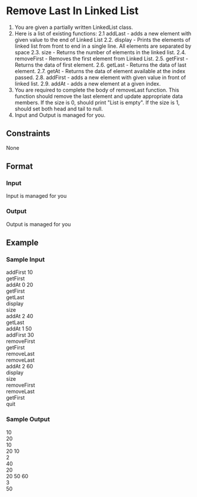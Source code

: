 # Remove Last In Linked List

1. You are given a partially written LinkedList class.
2. Here is a list of existing functions:
     2.1 addLast - adds a new element with given value to the end of Linked List
    2.2. display - Prints the elements of linked list from front to end in a single line. 
    All elements are separated by space
    2.3. size - Returns the number of elements in the linked list.
    2.4. removeFirst - Removes the first element from Linked List. 
    2.5. getFirst - Returns the data of first element.
    2.6. getLast - Returns the data of last element. 
    2.7. getAt - Returns the data of element available at the index passed. 
    2.8. addFirst - adds a new element with given value in front of linked list.
    2.9. addAt - adds a new element at a given index.
3. You are required to complete the body of removeLast function. This function should remove the last element and update appropriate data members. If the size is 0, should print "List is empty". If the size is 1, should set both head and tail to null.
4. Input and Output is managed for you.

## Constraints
None

## Format
### Input
Input is managed for you

### Output
Output is managed for you

## Example
### Sample Input

addFirst 10  
getFirst  
addAt 0 20  
getFirst  
getLast  
display  
size  
addAt 2 40  
getLast  
addAt 1 50  
addFirst 30  
removeFirst  
getFirst  
removeLast  
removeLast  
addAt 2 60  
display  
size  
removeFirst  
removeLast  
getFirst  
quit

### Sample Output
10  
20  
10  
20 10   
2  
40  
20  
20 50 60   
3  
50

